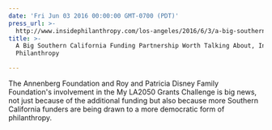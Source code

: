 ```yaml
---
date: 'Fri Jun 03 2016 00:00:00 GMT-0700 (PDT)'
press_url: >-
  http://www.insidephilanthropy.com/los-angeles/2016/6/3/a-big-southern-california-funding-partnership-worth-talking.html
title: >-
  A Big Southern California Funding Partnership Worth Talking About, Inside
  Philanthropy

---
```


The Annenberg Foundation and Roy and Patricia Disney Family Foundation's involvement in the My LA2050 Grants Challenge is big news, not just because of the additional funding but also because more Southern California funders are being drawn to a more democratic form of philanthropy.

